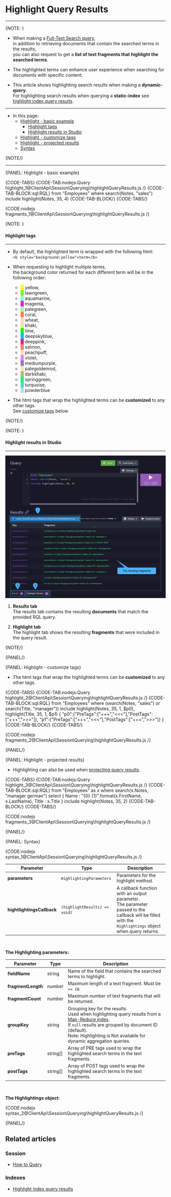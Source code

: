 # Highlight Query Results
---

{NOTE: }

* When making a [Full-Text Search query](../../../client-api/session/querying/how-to-use-search),  
  in addition to retrieving documents that contain the searched terms in the results,  
  you can also request to get a __list of text fragments that highlight the searched terms__.

* The highlighted terms can enhance user experience when searching for documents with specific content.

* This article shows highlighting search results when making a __dynamic-query__.  
  For highlighting search results when querying a __static-index__ see [highlight index query results](../../../indexes/querying/highlighting).

---

* In this page:
  * [Highlight - basic example](../../../client-api/session/querying/how-to-use-highlighting#highlight---basic-example)
      * [Highlight tags](../../../client-api/session/querying/how-to-use-highlighting#highlight-tags)
      * [Highlight results in Studio](../../../client-api/session/querying/how-to-use-highlighting#highlight-results-in-studio)
  * [Highlight - customize tags](../../../client-api/session/querying/how-to-use-highlighting#highlight---customize-tags)
  * [Highlight - projected results](../../../client-api/session/querying/how-to-use-highlighting#highlight---projected-results)
  * [Syntax](../../../client-api/session/querying/how-to-use-highlighting#syntax)
  
{NOTE/}

---

{PANEL: Highlight - basic example}

{CODE-TABS}
{CODE-TAB:nodejs:Query highlight_1@ClientApi\Session\Querying\highlightQueryResults.js /}
{CODE-TAB-BLOCK:sql:RQL}
from "Employees"
where search(Notes, "sales")
include highlight(Notes, 35, 4)
{CODE-TAB-BLOCK/}
{CODE-TABS/}

{CODE:nodejs fragments_1@ClientApi\Session\Querying\highlightQueryResults.js /}

{NOTE: }

#### Highlight tags

---

* By default, the highlighted term is wrapped with the following html:  
  `<b style="background:yellow">term</b>`  

* When requesting to highlight multiple terms,  
  the background color returned for each different term will be in the following order:

  - <span style="border-left: 10px solid yellow">&nbsp;</span>yellow,
  - <span style="border-left: 10px solid lawngreen">&nbsp;</span>lawngreen,
  - <span style="border-left: 10px solid aquamarine">&nbsp;</span>aquamarine,
  - <span style="border-left: 10px solid magenta">&nbsp;</span>magenta,
  - <span style="border-left: 10px solid palegreen">&nbsp;</span>palegreen,
  - <span style="border-left: 10px solid coral">&nbsp;</span>coral,
  - <span style="border-left: 10px solid wheat">&nbsp;</span>wheat,
  - <span style="border-left: 10px solid khaki">&nbsp;</span>khaki,
  - <span style="border-left: 10px solid lime">&nbsp;</span>lime,
  - <span style="border-left: 10px solid deepskyblue">&nbsp;</span>deepskyblue,
  - <span style="border-left: 10px solid deeppink">&nbsp;</span>deeppink,
  - <span style="border-left: 10px solid salmon">&nbsp;</span>salmon,
  - <span style="border-left: 10px solid peachpuff">&nbsp;</span>peachpuff,
  - <span style="border-left: 10px solid violet">&nbsp;</span>violet,
  - <span style="border-left: 10px solid mediumpurple">&nbsp;</span>mediumpurple,
  - <span style="border-left: 10px solid palegoldenrod">&nbsp;</span>palegoldenrod,
  - <span style="border-left: 10px solid darkkhaki">&nbsp;</span>darkkhaki,
  - <span style="border-left: 10px solid springgreen">&nbsp;</span>springgreen,
  - <span style="border-left: 10px solid turquoise">&nbsp;</span>turquoise,
  - <span style="border-left: 10px solid powderblue">&nbsp;</span>powderblue

* The html tags that wrap the highlighted terms can be __customized__ to any other tags.  
  See [customize tags](../../../client-api/session/querying/how-to-use-highlighting#highlight---customize-tags) below.

{NOTE/}

{NOTE: }

#### Highlight results in Studio

---

![Figure 1. Fragments results](images/fragmentsResults.png "View highlighted fragments in the Query View")

1. __Results tab__  
   The results tab contains the resulting __documents__ that match the provided RQL query.

2. __Highlight tab__  
   The highlight tab shows the resulting __fragments__ that were included in the query result.

{NOTE/}

{PANEL/}

{PANEL: Highlight - customize tags}

* The html tags that wrap the highlighted terms can be __customized__ to any other tags.

{CODE-TABS}
{CODE-TAB:nodejs:Query highlight_2@ClientApi\Session\Querying\highlightQueryResults.js /}
{CODE-TAB-BLOCK:sql:RQL}
from "Employees"
where (search(Notes, "sales") or search(Title, "manager"))
include highlight(Notes, 35, 1, $p0), highlight(Title, 35, 1, $p1)
{
"p0":{"PreTags":["+++","<<<"],"PostTags":["+++",">>>"]},
"p1":{"PreTags":["+++","<<<"],"PostTags":["+++",">>>"]}
}
{CODE-TAB-BLOCK/}
{CODE-TABS/}

{CODE:nodejs fragments_2@ClientApi\Session\Querying\highlightQueryResults.js /}

{PANEL/}

{PANEL: Highlight - projected results}

* Highlighting can also be used when [projecting query results](../../../client-api/session/querying/how-to-project-query-results).

{CODE-TABS}
{CODE-TAB:nodejs:Query highlight_3@ClientApi\Session\Querying\highlightQueryResults.js /}
{CODE-TAB-BLOCK:sql:RQL}
from "Employees" as x
where search(x.Notes, "manager german")
select { Name : "{0} {1}".format(x.FirstName, x.LastName), Title : x.Title }
include highlight(Notes, 35, 2)
{CODE-TAB-BLOCK/}
{CODE-TABS/}

{CODE:nodejs fragments_3@ClientApi\Session\Querying\highlightQueryResults.js /}

{PANEL/}

{PANEL: Syntax}

{CODE:nodejs syntax_1@ClientApi\Session\Querying\highlightQueryResults.js /}

| Parameter                  | Type                          | Description                                                                                                                                                  |
|----------------------------|-------------------------------|--------------------------------------------------------------------------------------------------------------------------------------------------------------|
| __parameters__             | `HighlightingParameters`      | Parameters for the highlight method.                                                                                                                         |
| __hightlightingsCallback__ | `(highlightResults) => void)` | A callback function with an output parameter.<br>The parameter passed to the callback will be filled with the `Highlightings` object when query returns. |

<br>

__The Highlighting parameters:__

| Parameter          | Type            | Description                                                                                                                                                                                                                                                                                                          |
|--------------------|-----------------|----------------------------------------------------------------------------------------------------------------------------------------------------------------------------------------------------------------------------------------------------------------------------------------------------------------------|
| __fieldName__      | string          | Name of the field that contains the searched terms to highlight.                                                                                                                                                                                                                                                     |
| __fragmentLength__ | number          | Maximum length of a text fragment. Must be `>= 18`.                                                                                                                                                                                                                                                                  |
| __fragmentCount__  | number          | Maximum number of text fragments that will be returned.                                                                                                                                                                                                                                                              |
| __groupKey__       | string          | Grouping key for the results.<br>Used when highlighting query results from a [Map-Reduce index](../../../indexes/querying/highlighting#highlight-results---map-reduce-index).<br>If `null` results are grouped by document ID (default).<br>Note: Highlighting is Not available for dynamic aggregation queries. |
| __preTags__        | string[]        | Array of PRE tags used to wrap the highlighted search terms in the text fragments.                                                                                                                                                                                                                                   |
| __postTags__       | string[]        | Array of POST tags used to wrap the highlighted search terms in the text fragments.                                                                                                                                                                                                                                  |

<br>

__The Highlightings object__:

{CODE:nodejs syntax_2@ClientApi\Session\Querying\highlightQueryResults.js /}

{PANEL/}

## Related articles

### Session

- [How to Query](../../../client-api/session/querying/how-to-query)

### Indexes

- [Highlight index query results](../../../indexes/querying/highlighting)
